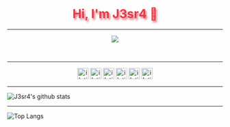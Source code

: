 <h1 align="center" style="color:#e63946;text-shadow: 3px 4px 4px rgba(205, 50, 70, 0.7);">Hi, I'm J3sr4 👋</h1>

---

<div align="center">
<p align="center">
  <img src="https://raw.githubusercontent.com/ixakblt/ixakblt/main/Atam.gif"/>
</p>
<br />
</div>

---

<div align="center">
  <a target="_blank" href="https://twitter.com/j3sr4"><img alt="iletisim | Twitter" width="26px" src="https://cdn.jsdelivr.net/npm/simple-icons@v3/icons/twitter.svg" ></a>
  <a target="_blank" href="https://instagram.com/j3sr4"><img alt="iletisim | Instagram" width="26px" src="https://www.flaticon.com/svg/static/icons/svg/1384/1384015.svg"></a>
  <a target="_blank" href="https://www.t.me/j3sr4"><img  alt="iletisim | Telegram" width="26px" src="https://www.flaticon.com/svg/static/icons/svg/2111/2111708.svg"></a>
  <a target="_blank" href="https://www.j3sr4.com"><img alt="iletisim | Sites" width="26px" src="https://www.flaticon.com/svg/static/icons/svg/1231/1231223.svg"></a>
  <a target="_blank" href="https://dlive.tv/Jesr4"><img alt="iletisim | Dlive" width="26px" src="https://www.flaticon.com/svg/static/icons/svg/2406/2406849.svg"></a>
  <a target="_blank" href="https://www.youtube.com/channel/UCPJ6i2XZZx692s89KVUNDIA"><img  alt="iletisim | YouTube" width="26px" src="https://www.flaticon.com/svg/static/icons/svg/1384/1384012.svg"></a>
</div>

---

![J3sr4's github stats](https://github-readme-stats.vercel.app/api?username=J3sr4&show_icons=true)

---

![Top Langs](https://github-readme-stats.vercel.app/api/top-langs/?username=J3sr4&langs_count=10&hide=vim%20script)


